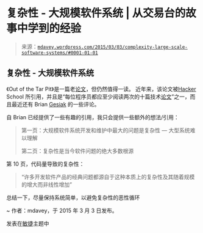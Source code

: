 <!--yml

分类：未分类

日期：2024-05-18 05:43:32

-->

# 复杂性 - 大规模软件系统 | 从交易台的故事中学到的经验

> 来源：[`mdavey.wordpress.com/2015/03/03/complexity-large-scale-software-systems/#0001-01-01`](https://mdavey.wordpress.com/2015/03/03/complexity-large-scale-software-systems/#0001-01-01)

## 复杂性 - 大规模软件系统

《Out of the Tar Pit》是一篇老[论文](http://shaffner.us/cs/papers/tarpit.pdf)，但仍然值得一读。 近年来，该论文被[Hacker](https://www.hackerschool.com/blog/51-paper-of-the-week-out-of-the-tar-pit) School 所引用，并且是“每位程序员都应至少阅读两次的十篇技术[论文](http://blog.fogus.me/2011/09/08/10-technical-papers-every-programmer-should-read-at-least-twice/)”之一，而且最近还有 Brian [Gesiak](http://modocache.svbtle.com/thoughts-on-out-of-the-tar-pit) 的一些评论。

自 Brian 已经提供了一些有趣的引用，我只会提供一些额外的想法/引用：

> 第一页：大规模软件系统开发和维护中最大的问题是复杂性 — 大型系统难以理解
> 
> 第二页：复杂性是当今软件问题的绝大多数根源

第 10 页，代码量导致的复杂性：

> “许多开发软件产品的经典问题都源自于这种本质上的复杂性及其随着规模的增大而非线性增加”

总结一下，尽量保持系统简单，以避免复杂性的恶性循环

~ 作者：mdavey，于 2015 年 3 月 3 日发布。

发表在[敏捷](https://mdavey.wordpress.com/category/agile/)主题中
